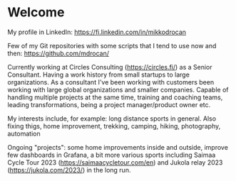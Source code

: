 # Welcome

My profile in LinkedIn: <https://fi.linkedin.com/in/mikkodrocan>

Few of my Git repositories with some scripts that I tend to use now and then: <https://github.com/mdrocan/>

Currently working at Circles Consulting (<https://circles.fi/>) as a Senior Consultant.
Having a work history from small startups to large organizations. As a
consultant I've been working with customers been working with large global
organizations and smaller companies. Capable of handling multiple projects at
the same time, training and coaching teams, leading transformations, being a
project manager/product owner etc.

My interests include, for example: long distance sports in general.
Also fixing thigs, home improvement, trekking, camping, hiking, photography,
automation

Ongoing "projects": some home improvements inside and outside, improve few
dashboards in Grafana, a bit more various sports including Saimaa Cycle Tour
2023 (<https://saimaacycletour.com/en>) and Jukola relay 2023
 (<https://jukola.com/2023/>) in the long run.
